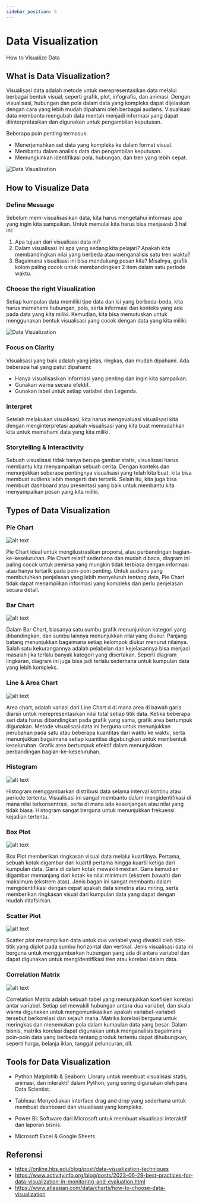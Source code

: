 ```yaml
---
sidebar_position: 5
---
```


# Data Visualization

How to Visualize Data

## What is Data Visualization?

Visualisasi data adalah metode untuk merepresentasikan data melalui berbagai bentuk visual, seperti grafik, plot, infografis, dan animasi. Dengan visualisasi, hubungan dan pola dalam data yang kompleks dapat dijelaskan dengan cara yang lebih mudah dipahami oleh berbagai audiens. Visualisasi data membantu mengubah data mentah menjadi informasi yang dapat diinterpretasikan dan digunakan untuk pengambilan keputusan.

Beberapa poin penting termasuk: 
- Menerjemahkan set data yang kompleks ke dalam format visual.
- Membantu dalam analisis data dan pengambilan keputusan. 
- Memungkinkan identifikasi pola, hubungan, dan tren yang lebih cepat.

![Data Visualization](img/data-vis.jpg)

## How to Visualize Data

### Define Message

Sebelum mem-visualisasikan data, kita harus mengetahui informasi apa yang ingin kita sampaikan. Untuk memulai kita harus bisa menjawab 3 hal ini:

1. Apa tujuan dari visualisasi data ini?
2. Dalam visualisasi ini apa yang sedang kita pelajari? Apakah kita membandingkan nilai yang berbeda atau menganalisis satu tren waktu?
3. Bagaimana visualisasi ini bisa mendukung pesan kita? Misalnya, grafik kolom paling cocok untuk membandingkan 2 item dalam satu periode waktu.

### Choose the right Visualization

Setiap kumpulan data memiliki tipe data dan isi yang berbeda-beda, kita harus memahami hubungan, pola, serta informasi dan konteks yang ada pada data yang kita miliki. Kemudian, kita bisa memutuskan untuk menggunakan bentuk visualisasi yang cocok dengan data yang kita miliki.

![Data Visualization](img/vis-types.png)

### Focus on Clarity

Visualisasi yang baik adalah yang jelas, ringkas, dan mudah dipahami. Ada beberapa hal yang patut dipahami:

- Hanya visualisasikan informasi yang penting dan ingin kita sampaikan.
- Gunakan warna secara efektif.
- Gunakan label untuk setiap variabel dan Legenda.

### Interpret

Setelah melakukan visualisasi, kita harus mengevaluasi visualisasi kita dengan menginterpretasi apakah visualisasi yang kita buat memudahkan kita untuk memahami data yang kita miliki. 

### Storytelling & Interactivity

Sebuah visualisasi tidak hanya berupa gambar statis, visualisasi harus membantu kita menyampaikan sebuah cerita. Dengan konteks dan menunjukkan seberapa pentingnya visualisasi yang telah kita buat, kita bisa membuat audiens lebih mengerti dan tertarik. Selain itu, kita juga bisa membuat dashboard atau presentasi yang baik untuk membantu kita menyampaikan pesan yang kita miliki.

## Types of Data Visualization

### Pie Chart

![alt text](img/pie-chart.png)

Pie Chart ideal untuk mengilustrasikan proporsi, atau perbandingan bagian-ke-keseluruhan. Pie Chart relatif sederhana dan mudah dibaca, diagram ini paling cocok untuk pemirsa yang mungkin tidak terbiasa dengan informasi atau hanya tertarik pada poin-poin penting. Untuk audiens yang membutuhkan penjelasan yang lebih menyeluruh tentang data, Pie Chart tidak dapat menampilkan informasi yang kompleks dan perlu penjelasan secara detail.

### Bar Chart

![alt text](img/bar-chart.png)

Dalam Bar Chart, biasanya satu sumbu grafik menunjukkan kategori yang dibandingkan, dan sumbu lainnya menunjukkan nilai yang diukur. Panjang batang menunjukkan bagaimana setiap kelompok diukur menurut nilainya. Salah satu kekurangannya adalah pelabelan dan kejelasannya bisa menjadi masalah jika terlalu banyak kategori yang disertakan. Seperti diagram lingkaran, diagram ini juga bisa jadi terlalu sederhana untuk kumpulan data yang lebih kompleks.

### Line & Area Chart

![alt text](img/area-chart.png)

Area chart, adalah variasi dari Line Chart d di mana area di bawah garis diarsir untuk merepresentasikan nilai total setiap titik data. Ketika beberapa seri data harus dibandingkan pada grafik yang sama, grafik area bertumpuk digunakan. Metode visualisasi data ini berguna untuk menunjukkan perubahan pada satu atau beberapa kuantitas dari waktu ke waktu, serta menunjukkan bagaimana setiap kuantitas digabungkan untuk membentuk keseluruhan. Grafik area bertumpuk efektif dalam menunjukkan perbandingan bagian-ke-keseluruhan.


### Histogram

![alt text](img/histogram.png)

Histogram menggambarkan distribusi data selama interval kontinu atau periode tertentu. Visualisasi ini sangat membantu dalam mengidentifikasi di mana nilai terkonsentrasi, serta di mana ada kesenjangan atau nilai yang tidak biasa. Histogram sangat berguna untuk menunjukkan frekuensi kejadian tertentu.

### Box Plot

![alt text](img/box-plot.png)

Box Plot memberikan ringkasan visual data melalui kuartilnya. Pertama, sebuah kotak digambar dari kuartil pertama hingga kuartil ketiga dari kumpulan data. Garis di dalam kotak mewakili median. Garis kemudian digambar memanjang dari kotak ke nilai minimum (ekstrem bawah) dan maksimum (ekstrem atas). Jenis bagan ini sangat membantu dalam mengidentifikasi dengan cepat apakah data simetris atau miring, serta memberikan ringkasan visual dari kumpulan data yang dapat dengan mudah ditafsirkan.

### Scatter Plot

![alt text](img/scatter-plot.png)

Scatter plot menampilkan data untuk dua variabel yang diwakili oleh titik-titik yang diplot pada sumbu horizontal dan vertikal. Jenis visualisasi data ini berguna untuk menggambarkan hubungan yang ada di antara variabel dan dapat digunakan untuk mengidentifikasi tren atau korelasi dalam data.

### Correlation Matrix

![alt text](img/corr-matrix.png)

Correlation Matrix adalah sebuah tabel yang menunjukkan koefisien korelasi antar variabel. Setiap sel mewakili hubungan antara dua variabel, dan skala warna digunakan untuk mengomunikasikan apakah variabel-variabel tersebut berkorelasi dan sejauh mana. Matriks korelasi berguna untuk meringkas dan menemukan pola dalam kumpulan data yang besar. Dalam bisnis, matriks korelasi dapat digunakan untuk menganalisis bagaimana poin-poin data yang berbeda tentang produk tertentu dapat dihubungkan, seperti harga, belanja iklan, tanggal peluncuran, dll.

## Tools for Data Visualization

- Python Matplotlib & Seaborn: Library untuk membuat visualisasi statis, animasi, dan interaktif dalam Python, yang sering digunakan oleh para Data Scientist.

- Tableau: Menyediakan interface drag and drop yang sederhana untuk membuat dashboard dan visualisasi yang kompleks.

- Power BI: Software dari Microsoft untuk membuat visualisasi interaktif dan laporan bisnis.

- Microsoft Excel & Google Sheets

## Referensi
- https://online.hbs.edu/blog/post/data-visualization-techniques
- https://www.activityinfo.org/blog/posts/2023-06-29-best-practices-for-data-visualization-in-monitoring-and-evaluation.html
- https://www.atlassian.com/data/charts/how-to-choose-data-visualization